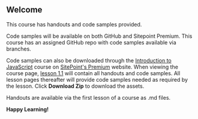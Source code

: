 ## Welcome
This course has handouts and code samples provided.

Code samples will be available on both GitHub and Sitepoint Premium. This course has an assigned GitHub repo with code samples available via branches. 

Code samples can also be downloaded through the [Introduction to JavaScript](https://www.sitepoint.com/premium/courses/introduction-to-javascript-2908) course on [SitePoint's Premium](https://sitepoint.com/premium) website. When viewing the course page, [lesson 1.1](tree/lesson1.1) will contain all handouts and code samples. All lesson pages thereafter will provide code samples needed as required by the lesson. Click **Download Zip** to download the assets.

Handouts are available via the first lesson of a course as .md files.

**Happy Learning!**
